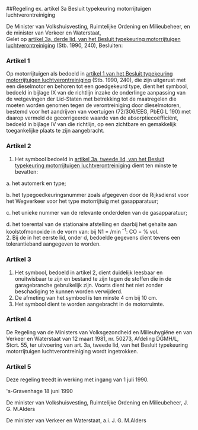 <meta http-equiv='Content-Type' content='text/html; charset=utf-8' />

##Regeling ex. artikel 3a Besluit typekeuring motorrijtuigen luchtverontreiniging

De Minister van Volkshuisvesting, Ruimtelijke Ordening en Milieubeheer, en de minister van Verkeer en Waterstaat,  
Gelet op [artikel 3a, derde lid, van het Besluit typekeuring motorrijtuigen luchtverontreiniging](../../../../../../../../../../AMvB/besluit/typekeuring/motorrijtuigen/luchtverontreiniging/BWBR0002890/README.md) (Stb. 1990, 240),
Besluiten:    

### Artikel  1  

Op motorrijtuigen als bedoeld in [artikel 1 van het Besluit typekeuring motorrijtuigen luchtverontreiniging](../../../../../../../../../../AMvB/besluit/typekeuring/motorrijtuigen/luchtverontreiniging/BWBR0002890/README.md) (Stb. 1990, 240), die zijn uitgerust met een dieselmotor en behoren tot een goedgekeurd type, dient het symbool, bedoeld in bijlage IX van de richtlijn inzake de onderlinge aanpassing van de wetgevingen der Lid-Staten met betrekking tot de maatregelen die moeten worden genomen tegen de verontreiniging door dieselmotoren, bestemd voor het aandrijven van voertuigen (72/306/EEG, PbEG L 190) met daarop vermeld de gecorrigeerde waarde van de absorptiecoëfficiënt, bedoeld in bijlage IV van die richtlijn, op een zichtbare en gemakkelijk toegankelijke plaats te zijn aangebracht.  

### Artikel  2  

1.  Het symbool bedoeld in [artikel 3a, tweede lid, van het Besluit typekeuring motorrijtuigen luchtverontreiniging](../../../../../../../../../../AMvB/besluit/typekeuring/motorrijtuigen/luchtverontreiniging/BWBR0002890/README.md) dient ten minste te bevatten: 

a. het automerk en type;  

b. het typegoedkeuringsnummer zoals afgegeven door de Rijksdienst voor het Wegverkeer voor het type motorrijtuig met gasapparatuur;  

c. het unieke nummer van de relevante onderdelen van de gasapparatuur;  

d. het toerental van de stationaire afstelling en daarbij het gehalte aan koolstofmonoxide in de vorm van: bij N1 = /min <sup>–1</sup>: CO = % vol.     
2.  Bij de in het eerste lid, onder d, bedoelde gegevens dient tevens een tolerantieband aangegeven te worden.   

### Artikel  3  

1.  Het symbool, bedoeld in artikel 2, dient duidelijk leesbaar en onuitwisbaar te zijn en bestand te zijn tegen de stoffen die in de garagebranche gebruikelijk zijn. Voorts dient het niet zonder beschadiging te kunnen worden verwijderd.   
2.  De afmeting van het symbool is ten minste 4 cm bij 10 cm.   
3.  Het symbool dient te worden aangebracht in de motorruimte.   

### Artikel  4  

De Regeling van de Ministers van Volksgezondheid en Milieuhygiëne en van Verkeer en Waterstaat van 12 maart 1981, nr. 50273, Afdeling DGMH/L, Stcrt. 55, ter uitvoering van art. 3a, tweede lid, van het Besluit typekeuring motorrijtuigen luchtverontreiniging wordt ingetrokken.  

### Artikel  5  

Deze regeling treedt in werking met ingang van 1 juli 1990.  

's-Gravenhage 
18 juni 1990    

De 
minister van Volkshuisvesting, Ruimtelijke Ordening en Milieubeheer, 
J. G. M.Alders 

De 
minister van Verkeer en Waterstaat, a.i.
J. G. M.Alders    
